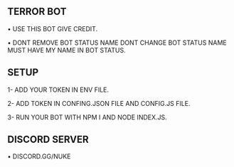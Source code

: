 ## TERROR BOT

• USE THIS BOT GIVE CREDIT.

• DONT REMOVE BOT STATUS NAME DONT CHANGE BOT STATUS NAME MUST HAVE MY NAME IN BOT STATUS.

## SETUP
1- ADD YOUR TOKEN IN ENV FILE.

2- ADD TOKEN IN CONFING.JSON FILE AND CONFIG.JS FILE.

3- RUN YOUR BOT WITH NPM I AND NODE INDEX.JS.

## DISCORD SERVER
• DISCORD.GG/NUKE
